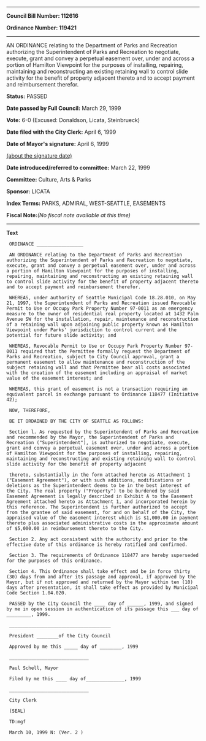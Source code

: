 

********

**Council Bill Number: 112616**
   
**Ordinance Number: 119421**
********

 AN ORDINANCE relating to the Department of Parks and Recreation authorizing the Superintendent of Parks and Recreation to negotiate, execute, grant and convey a perpetual easement over, under and across a portion of Hamilton Viewpoint for the purposes of installing, repairing, maintaining and reconstructing an existing retaining wall to control slide activity for the benefit of property adjacent thereto and to accept payment and reimbursement therefor.

**Status:** PASSED
   
**Date passed by Full Council:** March 29, 1999
   
**Vote:** 6-0 (Excused: Donaldson, Licata, Steinbrueck)
   
**Date filed with the City Clerk:** April 6, 1999
   
**Date of Mayor's signature:** April 6, 1999
   
[(about the signature date)](/~public/approvaldate.htm)
   
   
   
**Date introduced/referred to committee:** March 22, 1999
   
**Committee:** Culture, Arts & Parks
   
**Sponsor:** LICATA
   
   
**Index Terms:** PARKS, ADMIRAL, WEST-SEATTLE, EASEMENTS

**Fiscal Note:**_(No fiscal note available at this time)_

********

**Text**
   
```
 ORDINANCE _________________

 AN ORDINANCE relating to the Department of Parks and Recreation authorizing the Superintendent of Parks and Recreation to negotiate, execute, grant and convey a perpetual easement over, under and across a portion of Hamilton Viewpoint for the purposes of installing, repairing, maintaining and reconstructing an existing retaining wall to control slide activity for the benefit of property adjacent thereto and to accept payment and reimbursement therefor.

 WHEREAS, under authority of Seattle Municipal Code 18.28.010, on May 21, 1997, the Superintendent of Parks and Recreation issued Revocable Permit to Use or Occupy Park Property Number 97-0011 as an emergency measure to the owner of residential real property located at 1432 Palm Avenue SW for the installation, repair, maintenance and reconstruction of a retaining wall upon adjoining public property known as Hamilton Viewpoint under Parks' jurisdiction to control current and the potential for future slide activity; and

 WHEREAS, Revocable Permit to Use or Occupy Park Property Number 97- 0011 required that the Permittee formally request the Department of Parks and Recreation, subject to City Council approval, grant a permanent easement to allow maintenance and reconstruction of the subject retaining wall and that Permittee bear all costs associated with the creation of the easement including an appraisal of market value of the easement interest; and

 WHEREAS, this grant of easement is not a transaction requiring an equivalent parcel in exchange pursuant to Ordinance 118477 (Initiative 42);

 NOW, THEREFORE,

 BE IT ORDAINED BY THE CITY OF SEATTLE AS FOLLOWS:

 Section l. As requested by the Superintendent of Parks and Recreation and recommended by the Mayor, the Superintendent of Parks and Recreation ("Superintendent"), is authorized to negotiate, execute, grant and convey a perpetual easement over, under and across a portion of Hamilton Viewpoint for the purposes of installing, repairing, maintaining and reconstructing and existing retaining wall to control slide activity for the benefit of property adjacent

 thereto, substantially in the form attached hereto as Attachment 1 ("Easement Agreement"), or with such additions, modifications or deletions as the Superintendent deems to be in the best interest of the City. The real property ("Property") to be burdened by said Easement Agreement is legally described in Exhibit A to the Easement Agreement attached hereto as Attachment 1, and incorporated herein by this reference. The Superintendent is further authorized to accept from the grantee of said easement, for and on behalf of the City, the appraised value of the easement interest which is $1,000.00 in payment thereto plus associated administrative costs in the approximate amount of $5,000.00 in reimbursement thereto to the City.

 Section 2. Any act consistent with the authority and prior to the effective date of this ordinance is hereby ratified and confirmed.

 Section 3. The requirements of Ordinance 118477 are hereby superseded for the purposes of this ordinance.

 Section 4. This Ordinance shall take effect and be in force thirty (30) days from and after its passage and approval, if approved by the Mayor, but if not approved and returned by the Mayor within ten (10) days after presentation, it shall take effect as provided by Municipal Code Section 1.04.020.

 PASSED by the City Council the ____ day of ______, 1999, and signed by me in open session in authentication of its passage this ___ day of _________, 1999.

 _____________________________________

 President ________of the City Council

 Approved by me this _____ day of ________, 1999

 _____________________________

 Paul Schell, Mayor

 Filed by me this ____ day of______________, 1999

 _____________________________

 City Clerk

 (SEAL)

 TD:mgf

 March 10, 1999 N: (Ver. 2 )

```
